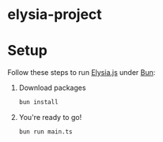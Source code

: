 # elysia-project

# Setup

Follow these steps to run [Elysia.js](https://elysiajs.com) under [Bun](https://bun.sh):

1. Download packages
   ```bash
   bun install
   ```
2. You're ready to go!
   ```bash
   bun run main.ts
   ```

